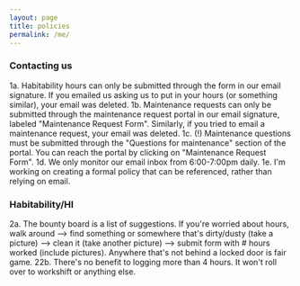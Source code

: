 ```yaml
---
layout: page
title: policies
permalink: /me/
---
```


### Contacting us
1a. Habitability hours can only be submitted through the form in our email signature. If you emailed us asking us to put in your hours (or something similar), your email was deleted. 
1b. Maintenance requests can only be submitted through the maintenance request portal in our email signature, labeled "Maintenance Request Form". Similarly, if you tried to email a maintenance request, your email was deleted.
1c. (!) Maintenance questions must be submitted through the "Questions for maintenance" section of the portal. You can reach the portal by clicking on "Maintenance Request Form". 
1d. We only monitor our email inbox from 6:00-7:00pm daily. 
1e. I'm working on creating a formal policy that can be referenced, rather than relying on email.

### Habitability/HI
2a. The bounty board is a list of suggestions. If you're worried about hours, walk around --> find something or somewhere that's dirty/dusty (take a picture) --> clean it (take another picture) --> submit form with # hours worked (include pictures). Anywhere that's not behind a locked door is fair game.
22b. There's no benefit to logging more than 4 hours. It won't roll over to workshift or anything else.
